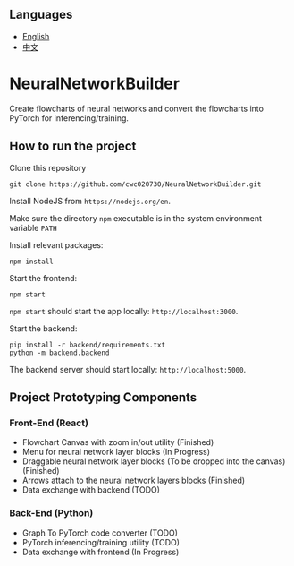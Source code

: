 ## Languages
- [English](README_EN.md)
- [中文](README_CN.md)

# NeuralNetworkBuilder

Create flowcharts of neural networks and convert the flowcharts into PyTorch for inferencing/training.

## How to run the project

Clone this repository
```
git clone https://github.com/cwc020730/NeuralNetworkBuilder.git
```

Install NodeJS from `https://nodejs.org/en`.

Make sure the directory `npm` executable is in the system environment variable `PATH`

Install relevant packages:
```
npm install
```

Start the frontend:
```
npm start
```

`npm start` should start the app locally: `http://localhost:3000`.

Start the backend:
```
pip install -r backend/requirements.txt
python -m backend.backend
```
The backend server should start locally: `http://localhost:5000`.

## Project Prototyping Components

### Front-End (React)
- Flowchart Canvas with zoom in/out utility (Finished)
- Menu for neural network layer blocks (In Progress)
- Draggable neural network layer blocks (To be dropped into the canvas) (Finished)
- Arrows attach to the neural network layers blocks (Finished)
- Data exchange with backend (TODO)

### Back-End (Python)
- Graph To PyTorch code converter (TODO)
- PyTorch inferencing/training utility (TODO)
- Data exchange with frontend (In Progress)
